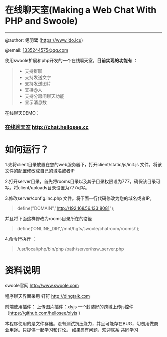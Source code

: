 # 在线聊天室(Making a Web Chat With PHP and Swoole)

------
@author: 翎羽鹭 (https://www.ido.icu)

@email: 1335244575@qq.com

使用swoole扩展和php开发的一个在线聊天室，**目前实现的功能有** ：

> * 支持群聊
> * 支持发送文字
> * 支持发送图片
> * 支持@人
> * 支持分房间聊天功能
> * 显示消息数

在线聊天DEMO：
### [在线聊天室](http://chat.hellosee.cc/)  http://chat.hellosee.cc

# 如何运行？

1.先将client目录放置在您的web服务器下，打开client/static/js/init.js 文件，将该文件的配置修改成自己的域名或者IP

2.打开server目录，首先将rooms目录以及其子目录权限设为777，确保该目录可写。将client/uploads目录设置为777可写。

3.修改server/config.inc.php 文件。将下面一行代码修改为您的域名或者IP。

> define("DOMAIN","http://192.168.56.133:8081");

并且将下面这样修改为rooms目录所在的路径

> define('ONLINE_DIR','/mnt/hgfs/swoole/chatroom/rooms/');

4.命令行执行 ：
> /usr/local/php/bin/php /path/server/hsw_server.php 

# 资料说明
swoole官网 http://www.swoole.com

程序聊天界面采用 钉钉 http://dingtalk.com 

前端使用插件：
上传图片插件：xlyjs 一个封装好的跨域上传js控件（https://github.com/hellosee/xlyjs ）

本程序使用的是文件存储。没有测试抗压能力，并且可能存在BUG，切勿用做商业用途。只提供一起学习和讨论。
如果您有问题，欢迎联系 共同学习
